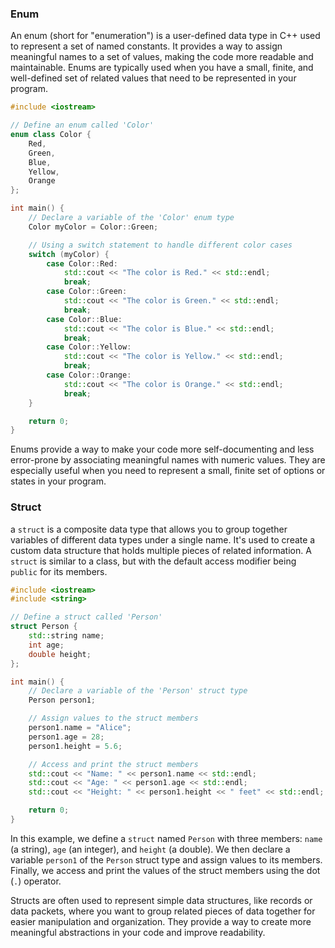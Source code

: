 
### Enum

An enum (short for "enumeration") is a user-defined data type in C++ used to represent a set of named constants. It provides a way to assign meaningful names to a set of values, making the code more readable and maintainable. Enums are typically used when you have a small, finite, and well-defined set of related values that need to be represented in your program.

```cpp
#include <iostream>

// Define an enum called 'Color'
enum class Color {
    Red,
    Green,
    Blue,
    Yellow,
    Orange
};

int main() {
    // Declare a variable of the 'Color' enum type
    Color myColor = Color::Green;

    // Using a switch statement to handle different color cases
    switch (myColor) {
        case Color::Red:
            std::cout << "The color is Red." << std::endl;
            break;
        case Color::Green:
            std::cout << "The color is Green." << std::endl;
            break;
        case Color::Blue:
            std::cout << "The color is Blue." << std::endl;
            break;
        case Color::Yellow:
            std::cout << "The color is Yellow." << std::endl;
            break;
        case Color::Orange:
            std::cout << "The color is Orange." << std::endl;
            break;
    }

    return 0;
}
```

Enums provide a way to make your code more self-documenting and less error-prone by associating meaningful names with numeric values. They are especially useful when you need to represent a small, finite set of options or states in your program.


### Struct 

a `struct` is a composite data type that allows you to group together variables of different data types under a single name. It's used to create a custom data structure that holds multiple pieces of related information. A `struct` is similar to a class, but with the default access modifier being `public` for its members.

```cpp
#include <iostream>
#include <string>

// Define a struct called 'Person'
struct Person {
    std::string name;
    int age;
    double height;
};

int main() {
    // Declare a variable of the 'Person' struct type
    Person person1;

    // Assign values to the struct members
    person1.name = "Alice";
    person1.age = 28;
    person1.height = 5.6;

    // Access and print the struct members
    std::cout << "Name: " << person1.name << std::endl;
    std::cout << "Age: " << person1.age << std::endl;
    std::cout << "Height: " << person1.height << " feet" << std::endl;

    return 0;
}

```

In this example, we define a `struct` named `Person` with three members: `name` (a string), `age` (an integer), and `height` (a double). We then declare a variable `person1` of the `Person` struct type and assign values to its members. Finally, we access and print the values of the struct members using the dot (`.`) operator.

Structs are often used to represent simple data structures, like records or data packets, where you want to group related pieces of data together for easier manipulation and organization. They provide a way to create more meaningful abstractions in your code and improve readability.